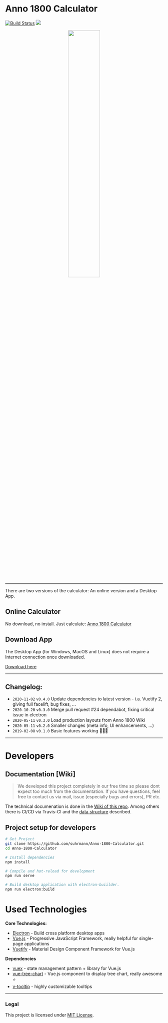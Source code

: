# Anno 1800 Calculator

[![Build Status](https://travis-ci.org/suhrmann/Anno-1800-Calculator.svg?branch=master)](https://travis-ci.org/suhrmann/Anno-1800-Calculator)
[![](https://img.shields.io/github/downloads/Vadammt/Anno-1800-Calculator/total.svg?style=flat)](https://github.com/Vadammt/Anno-1800-Calculator/releases)

<p align="center">
  <a href="https://suhrmann.github.io/Anno-1800-Calculator/#/chains">
    <img src="https://github.com/suhrmann/Anno-1800-Calculator/wiki/images/production-chains-sample.png" width="45%">
  </a>
</p>

-----

There are two versions of the calculator: An online version and a Desktop App.

## Online Calculator

No download, no install. Just calculate: [Anno 1800 Calculator](https://suhrmann.github.io/Anno-1800-Calculator/)


## Download App

The Desktop App (for Windows, MacOS and Linux) does not require a Internet connection once downloaded. 

[Download here](https://github.com/Vadammt/Anno-1800-Calculator/releases)

---

## Changelog:

- ``2020-11-02`` ``v0.4.0`` Update dependencies to latest version - i.a. Vuetify 2, giving full facelift, bug fixes, ...
- ``2020-10-20`` ``v0.3.0`` Merge pull request #24 dependabot, fixing critical issue in electron
- ``2020-05-11`` ``v0.3.0`` Load production layouts from Anno 1800 Wiki
- ``2020-05-11`` ``v0.2.0`` Smaller changes (meta info, UI enhancements, ...)
- ``2019-02-08`` ``v0.1.0`` Basic features working 🎉🎉🎉

---

# Developers

## Documentation [Wiki]
> We developed this project completely in our free time so please dont expect too much from the documentation. If you have questions, feel free to contact us via mail, issue (especially bugs and errors), PR etc.

The technical documenation is done in the [Wiki of this repo](https://github.com/suhrmann/Anno-1800-Calculator/wiki). Among others there is CI/CD via Travis-CI and the [data structure](https://github.com/suhrmann/Anno-1800-Calculator/tree/master/src/data) described.

## Project setup for developers

```bash
# Get Project
git clone https://github.com/suhrmann/Anno-1800-Calculator.git
cd Anno-1800-Calculator

# Install dependencies
npm install

# Compile and hot-reload for development
npm run serve

# Build desktop application with electron-buiilder.
npm run electron:build

```

# Used Technologies

**Core Technologies:**

 - [Electron](https://electronjs.org/) - Build cross platform desktop apps
 - [Vue.js](https://vuejs.org/) - Progressive JavaScript Framework, really helpful for single-page applications
 - [Vuetify](https://vuetifyjs.com/en/) - Material Design Component Framework for Vue.js

**Dependencies**

 - [vuex](https://vuex.vuejs.org/) - state management pattern + library for Vue.js
 - [vue-tree-chart](https://refined-x.com/Vue-Tree-Chart/) - Vue.js component to display tree chart, really awesome ⭐
 - [v-tooltip](https://akryum.github.io/v-tooltip/#/) - highly customizable tooltips

 ---
 
### Legal

This project is licensed under [MIT License](LICENSE).
